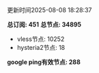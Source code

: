 更新时间2025-08-08 18:28:37

**总订阅: 451**
**总节点: 34895**
- vless节点: 10252
- hysteria2节点: 18

**google ping有效节点: 288**
